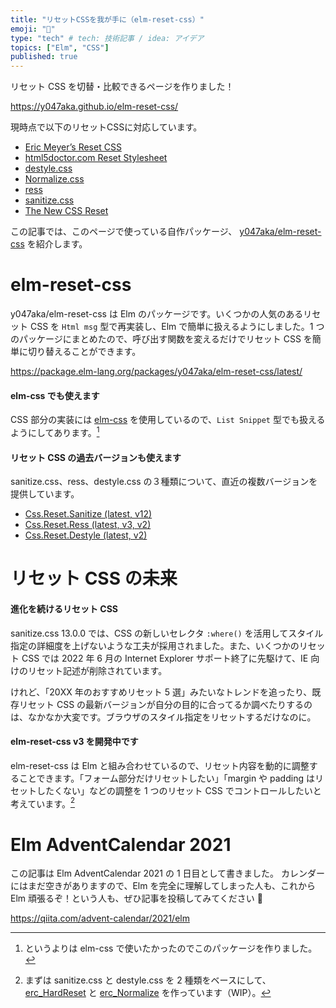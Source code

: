 ```yaml
---
title: "リセットCSSを我が手に（elm-reset-css）"
emoji: "🦾"
type: "tech" # tech: 技術記事 / idea: アイデア
topics: ["Elm", "CSS"]
published: true
---
```


リセット CSS を切替・比較できるページを作りました！

https://y047aka.github.io/elm-reset-css/

現時点で以下のリセットCSSに対応しています。

- [Eric Meyer’s Reset CSS](https://meyerweb.com/eric/tools/css/reset/)
- [html5doctor.com Reset Stylesheet](https://github.com/richclark/HTML5resetCSS)
- [destyle.css](https://github.com/nicolas-cusan/destyle.css)
- [Normalize.css](https://github.com/necolas/normalize.css)
- [ress](https://github.com/filipelinhares/ress)
- [sanitize.css](https://github.com/csstools/sanitize.css)
- [The New CSS Reset](https://github.com/elad2412/the-new-css-reset)

この記事では、このページで使っている自作パッケージ、 [y047aka/elm-reset-css] を紹介します。

[y047aka/elm-reset-css]: https://github.com/y047aka/elm-reset-css

# elm-reset-css

y047aka/elm-reset-css は Elm のパッケージです。いくつかの人気のあるリセット CSS を `Html msg` 型で再実装し、Elm で簡単に扱えるようにしました。1 つのパッケージにまとめたので、呼び出す関数を変えるだけでリセット CSS を簡単に切り替えることができます。

https://package.elm-lang.org/packages/y047aka/elm-reset-css/latest/

#### elm-css でも使えます

CSS 部分の実装には [elm-css] を使用しているので、`List Snippet` 型でも扱えるようにしてあります。[^1]

[elm-css]: https://github.com/rtfeldman/elm-css
[elm-ui]: https://package.elm-lang.org/packages/mdgriffith/elm-ui/latest/

#### リセット CSS の過去バージョンも使えます

sanitize.css、ress、destyle.css の３種類について、直近の複数バージョンを提供しています。

- [Css.Reset.Sanitize (latest, v12)](https://package.elm-lang.org/packages/y047aka/elm-reset-css/latest/Css-Reset-Sanitize)
- [Css.Reset.Ress (latest, v3, v2)](https://package.elm-lang.org/packages/y047aka/elm-reset-css/latest/Css-Reset-Ress)
- [Css.Reset.Destyle (latest, v2)](https://package.elm-lang.org/packages/y047aka/elm-reset-css/latest/Css-Reset-Destyle)

# リセット CSS の未来

#### 進化を続けるリセット CSS

sanitize.css 13.0.0 では、CSS の新しいセレクタ `:where()` を活用してスタイル指定の詳細度を上げないような工夫が採用されました。また、いくつかのリセット CSS では 2022 年 6 月の Internet Explorer サポート終了に先駆けて、IE 向けのリセット記述が削除されています。

けれど、「20XX 年のおすすめリセット 5 選」みたいなトレンドを追ったり、既存リセット CSS の最新バージョンが自分の目的に合ってるか調べたりするのは、なかなか大変です。ブラウザのスタイル指定をリセットするだけなのに。

#### elm-reset-css v3 を開発中です

elm-reset-css は Elm と組み合わせているので、リセット内容を動的に調整することできます。「フォーム部分だけリセットしたい」「margin や padding はリセットしたくない」などの調整を 1 つのリセット CSS でコントロールしたいと考えています。[^2]

[erc_hardreset]: https://package.elm-lang.org/packages/y047aka/elm-reset-css/latest/Html-ResetCss#erc_HardReset
[erc_normalize]: https://package.elm-lang.org/packages/y047aka/elm-reset-css/latest/Html-ResetCss#erc_Normalize

# Elm AdventCalendar 2021

この記事は Elm AdventCalendar 2021 の 1 日目として書きました。
カレンダーにはまだ空きがありますので、Elm を完全に理解してしまった人も、これから Elm 頑張るぞ！という人も、ぜひ記事を投稿してみてください 🙌

https://qiita.com/advent-calendar/2021/elm

[^1]: というよりは elm-css で使いたかったのでこのパッケージを作りました。
[^2]: まずは sanitize.css と destyle.css を 2 種類をベースにして、[erc_HardReset] と [erc_Normalize] を作っています（WIP）。
